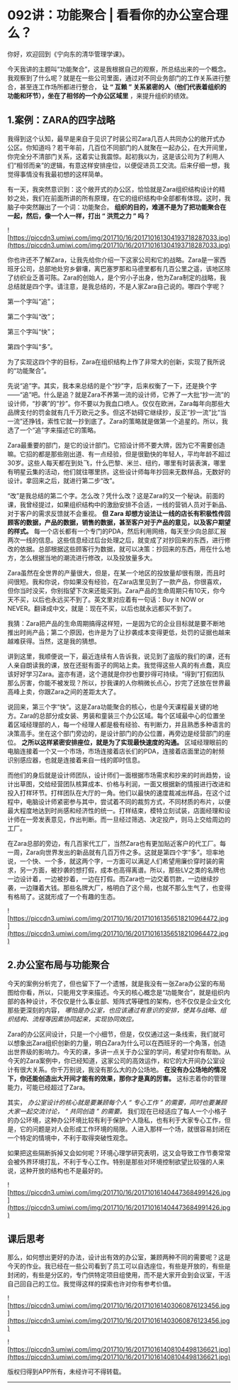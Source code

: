 # 092讲：功能聚合 | 看看你的办公室合理么？

你好，欢迎回到《宁向东的清华管理学课》。

今天我讲的主题叫“功能聚合”，这是我根据自己的观察，所总结出来的一个概念。我观察到了什么呢？就是在一些公司里面，通过对不同业务部门的工作关系进行整合，甚至连工作场所都进行整合， **让 “ 互赖 ” 关系紧密的人（他们代表着组织的功能和环节），坐在了相邻的一个办公区域里** ，来提升组织的绩效。

## 1.案例：ZARA的四字战略

我得到这个认知，最早是来自于见识了时装公司Zara几百人共同办公的敞开式办公区。你知道吗？若干年前，几百位不同部门的人就聚在一起办公，在大开间里，你完全分不清部门关系，这着实让我震惊。起初我以为，这是该公司为了利用人们“相邻而亲”的逻辑，有意这样安排座位，以便促进员工交流。后来仔细一想，我觉得事情没有我最初想的这样简单。

有一天，我突然意识到：这个敞开式的办公区，恰恰就是Zara组织结构设计的精妙之处，我们在前面所讲的所有原理，在它的组织结构中全部都有体现。这时，我脑子中突然蹦出了一个词：功能聚合。 **组织的目的，难道不是为了把功能聚合在一起，然后，像一个人一样，打出 “ 洪荒之力 ” 吗？**

![https://piccdn3.umiwi.com/img/201710/16/201710161304193718287033.jpg](https://piccdn3.umiwi.com/img/201710/16/201710161304193718287033.jpg)

你也许还不了解Zara，让我先给你介绍一下这家公司和它的战略。Zara是一家西班牙公司，总部地处穷乡僻壤，离巴塞罗那和马德里都有几百公里之遥，该地区除了纺织业乏善可陈。Zara的创始人，是个穷小子出身，他为Zara制定的战略，我总结就是四个字。请注意，是我总结的，不是人家Zara自己说的。哪四个字呢？

第一个字叫“追”；

第二个字叫“改”；

第三个字叫“快”；

第四个字叫“多”。

为了实现这四个字的目标，Zara在组织结构上作了非常大的创新，实现了我所说的“功能聚合”。

先说“追”字。其实，我本来总结的是个“抄”字，后来权衡了一下，还是换个字——“追”吧。什么是追？就是Zara不养第一流的设计师，它养了一大批“抄一流”的设计师，“抄袭”的“抄”。你不要以为我血口喷人。仅仅在欧洲，Zara每年向那些大品牌支付的罚金就有几千万欧元之多。但这不妨碍它继续抄，反正“抄一流”比“当一流”还挣钱，索性它就一抄到底了。Zara的策略就是做第一个追星的。所以，我选了一个“追”字来描述它的策略。

Zara最重要的部门，是它的设计部门。它招设计师不要大牌，因为它不需要创造嘛。它招的都是那些刚出道、有一点经验，但是很勤快的年轻人，平均年龄不超过30岁。这些人每天都在到处飞，什么巴黎、米兰、纽约，哪里有时装表演，哪里有明星云集的活动，他们就往哪里挤。这些设计师每年抄回来无数样品，无数好的设计。拿回来之后，就进行第二步“改”。

“改”是我总结的第二个字。怎么改？凭什么改？这是Zara的又一个秘诀。前面的课，我曾经提过，如果组织结构中的激励安排不合适，一线的营销人员对于新品、对于客户的需求反馈就不会重视。 **但 Zara 却想方设法让一线的店长有积极性传回顾客的数据，产品的数据，销售的数据，甚至客户对于产品的意见，以及客户期望的样式。** 每一个店长都有一个专门的PDA，然后利用网络，每天至少向总部汇报两次一线的信息。这些信息经过后台处理之后，就变成了对抄回来的东西，进行修改的依据。总部根据这些顾客行为数据，就可以决策：抄回来的东西，用在什么地方，怎么根据当地的潮流进行修改，以及投放量多大。

Zara虽然在全世界的产量很大，但是，在某一个地区的投放量却很有限，而且时间很短。我和你说，你如果没有经验，在Zara店里见到了一款产品，你很喜欢，但你当时没买，你别指望下次来还能买到。Zara产品的生命周期只有10天，你今天不买，以后也永远买不到了。英文里对应着有一句话：Buy it NOW or NEVER。翻译成中文，就是：现在不买，以后也就永远都买不到了。

我猜：Zara把产品的生命周期搞得这样短，一是因为它的企业目标就是要不断地推出时尚产品；第二个原因，也许是为了让抄袭成本变得更低，处罚的证据也越来越难获得。当然，这是我的猜想。

讲到这里，我顺便说一下，最近连续有人告诉我，说见到了盗版的我们的课，还有人亲自朗读我的课，放在还挺有面子的网站上卖。我觉得这些人真的有点蠢，真应该好好学习Zara。盗亦有道，这个道就是你抄也要抄得可持续。“得到”打假团队那么厉害，你能不被发现？所以，抄我课的人你稍微长点心，抄完了还放在世界最高峰上卖，你跟Zara之间的差距太大了。

说回来，第三个字“快”。这是Zara功能聚合的核心，也是今天课程最关键的地方。Zara的总部分成女装、男装和童装三个办公区域。每个区域最中心的位置坐着区域经理部的人，每一个经理人都是极有经验、有判断力，并且熟悉多种语言的决策高手。坐在这个部门旁边的，是设计部门的办公位置，再旁边是经营部门的座位。 **之所以这样紧密安排座位，就是为了实现最快速度的沟通。** 区域经理眼前的电脑连接着一个又一个市场，市场连接着店长们的PDA，连接着店面里边的射频识别感应器，也就是连接着来自一线的即时信息。

而他们的身后就是设计师团队，设计师们一面根据市场需求和抄来的时尚趋势，设计出草图，交给经营团队核算成本、价格与利润，一面又根据新的情报进行改进和投入打样环节。打样团队在大厅的一角。他们以最快的速度裁减出样品，在这个过程中，电脑设计师紧密参与其中，尝试着不同的裁剪方式，不同材质的布片，以便最大程度地达到时尚感和经济性的统一。打样结束，模特立刻试装，店面经理和设计师在一旁发表意见，作出判断。而一旦经过筛选、决定投产，则马上交给周边的工厂。

在Zara总部的旁边，有几百家代工厂，当然Zara也有更加贴近客户的代工厂。每一周，Zara向世界发出的新品就有几百万件之多。这就是第四个字“多”。坦率地说，一个快、一个多，就这两个字，一方面可以满足人们希望用廉价穿时装的需求，另一方面，被抄袭的想打假，成本也高得离谱。所以，那些LV之类的名牌也一边设计着，一边被抄着，一边在打假。而Zara也一边交着罚款，一边继续抄袭，一边赚着大钱。那些名牌大厂，格明白了这个局，也就不那么生气了，也变得有格局了。这就形成了一个有趣的生态。

![https://piccdn3.umiwi.com/img/201710/16/201710161356518210964472.jpg](https://piccdn3.umiwi.com/img/201710/16/201710161356518210964472.jpg)

## 2.办公室布局与功能聚合

今天的案例分析完了，但也留下了一个遗憾，就是我没有一张Zara办公室的布局图给你看，所以，只能用文字来描述。今天的核心概念是“功能聚合”，就是组织内部的各种设计，不仅仅是什么事业部、矩阵式等硬性的架构，也不仅仅是企业文化那些更深刻的内容， *哪怕是办公室，也应该通过有意识的安排，使其与战略、组织结构、流程等因素协同起来，实现协同效应。*

Zara的办公区间设计，只是一个小细节，但是，仅仅通过这一条线索，我们就可以想象出Zara组织创新的力量，明白Zara为什么可以在西班牙的一个角落，创造出世界级的影响力。今天的课，多讲一点关于办公室的学问，希望对你有帮助。从今天的Zara案例中，你已经知道，这家公司的高效运作，和它的大开间办公室设计有很大关系。你千万别说，我没有那么大的办公场地。 **在没有办公场地的情况下，你还能创造出大开间才能有的效果，那你才是真的厉害。** 这标志着你的管理能力，可能已经超过了Zara。

其实， *办公室设计的核心就是要兼顾每个人 “ 专心工作 ” 的需要，同时也要兼顾大家一起交流讨论， “ 共同创造 ” 的需要。* 我们现在已经适应了每人一个小格子的办公环境，这种办公环境比较有利于保护个人隐私，也有利于大家专心工作，但是，它的问题是对人会形成工作环境的局限。人进入那样一个场，就很容易封闭在一个特定的情境中，不利于取得突破性观念。

如果把这些隔断拆掉又会如何呢？环境心理学研究表明，这又会导致工作节奏常常会被外界环境打乱，不利于专心工作。特别是那些对环境控制欲望比较强的人来说，这种开放的结构也不是最好的。

![https://piccdn3.umiwi.com/img/201710/16/201710161404473684991426.jpg](https://piccdn3.umiwi.com/img/201710/16/201710161404473684991426.jpg)

## 课后思考

那么，如何想出更好的办法，设计出有效的办公室，兼顾两种不同的需要呢？这是今天的作业。我已经在一些公司看到了员工可以自选座位，有些是开放的，有些是封闭的，有些是分区的，专门供特定项目组使用，而不是大家开会到会议室，干活自己回自己的工位。我觉得这样的探索也许对你有参考价值。

![https://piccdn3.umiwi.com/img/201710/16/201710161403060876123456.jpg](https://piccdn3.umiwi.com/img/201710/16/201710161403060876123456.jpg)

![https://piccdn3.umiwi.com/img/201710/16/201710161408104498136621.jpg](https://piccdn3.umiwi.com/img/201710/16/201710161408104498136621.jpg)

版权归得到APP所有，未经许可不得转载。

---
